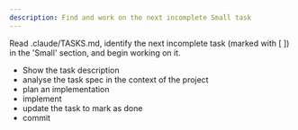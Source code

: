 ```yaml
---
description: Find and work on the next incomplete Small task
---
```

Read .claude/TASKS.md, identify the next incomplete task (marked with [
]) in the 'Small' section, and begin working on it.

  - Show the task description
  - analyse the task spec in the context of the project
  - plan an implementation
  - implement
  - update the task to mark as done
  - commit
